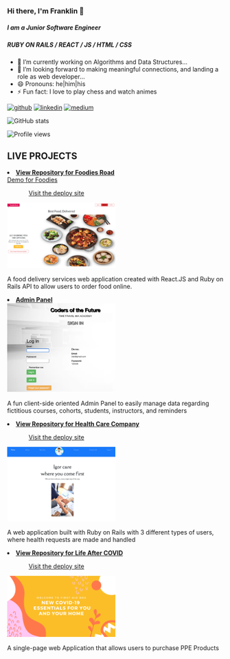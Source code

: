 ### Hi there, I'm Franklin 👋
##### I am a Junior Software Engineer 

##### RUBY ON RAILS  / REACT / JS / HTML / CSS

- 🔭 I’m currently working on Algorithms and Data Structures...
- 🤔 I’m looking forward to making meaningful connections, and landing a role as web developer...
- 😄 Pronouns: he|him|his
- ⚡ Fun fact: I love to play chess and watch animes

[<img src='https://cdn.jsdelivr.net/npm/simple-icons@3.0.1/icons/github.svg' alt='github' height='40'>](https://github.com/fbado66)  [<img src='https://cdn.jsdelivr.net/npm/simple-icons@3.0.1/icons/linkedin.svg' alt='linkedin' height='40'>](https://www.linkedin.com/in/franklin-bado/)  [<img src='https://cdn.jsdelivr.net/npm/simple-icons@3.0.1/icons/medium.svg' alt='medium' height='40'>](https://medium.com/@fbado66)  

![GitHub stats](https://github-readme-stats.vercel.app/api?username=fbado66&show_icons=true)  

![Profile views](https://gpvc.arturio.dev/fbado66)  


## LIVE PROJECTS
<li><a href="https://github.com/fbado66/Mod5_frontEnd" ><strong>View Repository for Foodies Road</strong> </a> <br/>
    <a href='https://youtu.be/yN79Rd1UY08'>Demo for Foodies </a><br>
    <p style='margin-left: 50px!important'><a href="https://evening-taiga-01396.herokuapp.com/" target='_blank'>Visit the deploy site</a></p> 
  <a href="https://evening-taiga-01396.herokuapp.com/" target="_blank"><img style='width: 50%;'src='/foodies_road.png'></a> <br/>
  <p>A food delivery services web application created with React.JS and Ruby on Rails API to allow users to order food online. </p>
</li>
<li><a href="https://github.com/fbado66/Pamela_panel"><strong> Admin Panel </strong></a> <br/>
  <a href="https://murmuring-hamlet-99473.herokuapp.com/"><img style='width: 50%;'src='/admin_panel.png'/></a> <br/>
<p>A fun client-side oriented Admin Panel to easily manage data regarding fictitious courses, cohorts, students, instructors, and reminders</p>
</li>
<li><a href="https://github.com/fbado66/Health_care_company"><strong>View Repository for Health Care Company </strong></a> <br/>
      <p style='margin-left: 50px!important'><a href="https://peaceful-headland-40438.herokuapp.com/" target="_blank">Visit the deploy site</a> <p/>
  <a href="https://peaceful-headland-40438.herokuapp.com/" target="_blank"><img style='width: 50%;'src='/igor_care.png'/></a> <br/>
<p>A web application built with Ruby on Rails with 3 different types of users, where health requests are made and handled</p>
</li>
<li><a href="https://github.com/fbado66/Life-after-Covid"><strong> View Repository for Life After COVID </strong></a> <br/>
    <p style='margin-left: 50px!important'><a href="https://fbado66.github.io/Life-after-Covid/">Visit the deploy site</a></p> 
  <a href="https://fbado66.github.io/Life-after-Covid/"><img style='width: 50%;'src='/main_banner.png'/></a> <br/>
<p>A single-page web Application that allows users to purchase PPE Products</p>
</li>

